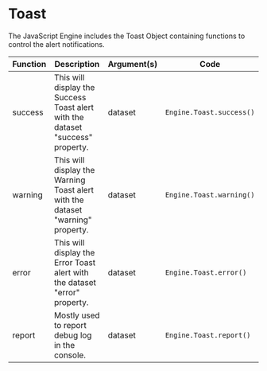 # Toast

The JavaScript Engine includes the Toast Object containing functions to control the alert notifications.

| Function | Description | Argument(s) | Code |
| -------- | ----------- | ----------- | ---- |
| success | This will display the Success Toast alert with the dataset "success" property. | dataset | ```Engine.Toast.success()``` |
| warning | This will display the Warning Toast alert with the dataset "warning" property. | dataset | ```Engine.Toast.warning()``` |
| error | This will display the Error Toast alert with the dataset "error" property. | dataset | ```Engine.Toast.error()``` |
| report | Mostly used to report debug log in the console. | dataset | ```Engine.Toast.report()``` |
